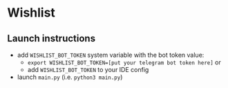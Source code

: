 # Wishlist

## Launch instructions

- add `WISHLIST_BOT_TOKEN` system variable with the bot token value: 
   -  `export WISHLIST_BOT_TOKEN=[put your telegram bot token here]` or 
   -  add `WISHLIST_BOT_TOKEN` to your IDE config
- launch `main.py` (i.e. `python3 main.py`)